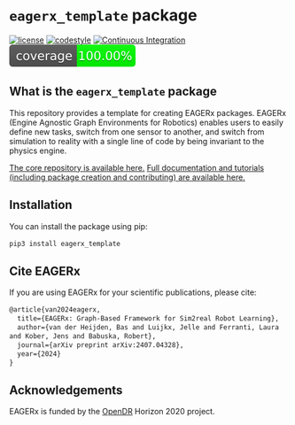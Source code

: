 # `eagerx_template` package

[![license](https://img.shields.io/badge/License-Apache_2.0-blue.svg)](https://opensource.org/licenses/Apache-2.0)
[![codestyle](https://img.shields.io/badge/code%20style-black-000000.svg)](https://github.com/psf/black)
[![Continuous Integration](https://github.com/eager-dev/eagerx_template/actions/workflows/ci.yml/badge.svg?branch=master)](https://github.com/eager-dev/eagerx_template/actions/workflows/ci.yml)
[![Test Coverage](coverage.svg)](https://github.com/eager-dev/eagerx_template/actions/workflows/ci.yml)


What is the `eagerx_template` package
-------------------------------------

This repository provides a template for creating EAGERx packages.
EAGERx (Engine Agnostic Graph Environments for Robotics) enables users to easily define new tasks, switch from one sensor to another, and switch from simulation to reality with a single line of code by being invariant to the physics engine.

[The core repository is available here.](https://github.com/eager-dev/eagerx)
[Full documentation and tutorials (including package creation and contributing) are available here.](https://eagerx.readthedocs.io/en/master/)

Installation
------------

You can install the package using pip:

```bash
pip3 install eagerx_template
```

Cite EAGERx
-----------

If you are using EAGERx for your scientific publications, please cite:

``` {.sourceCode .bibtex}
@article{van2024eagerx,
  title={EAGERx: Graph-Based Framework for Sim2real Robot Learning},
  author={van der Heijden, Bas and Luijkx, Jelle and Ferranti, Laura and Kober, Jens and Babuska, Robert},
  journal={arXiv preprint arXiv:2407.04328},
  year={2024}
}
```

Acknowledgements
----------------

EAGERx is funded by the [OpenDR](https://opendr.eu/) Horizon 2020
project.
